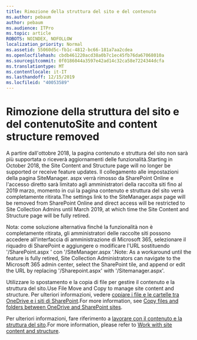 ```yaml
---
title: Rimozione della struttura del sito e del contenuto
ms.author: pebaum
author: pebaum
ms.audience: ITPro
ms.topic: article
ROBOTS: NOINDEX, NOFOLLOW
localization_priority: Normal
ms.assetid: 55060d5c-fb1c-4812-bc66-181a7aa2cdea
ms.openlocfilehash: cbdb461220acd38a0b7c1ec45fb76da67068010a
ms.sourcegitcommit: 0f0186044a3597e42ad14c32ca58e7224344dcfa
ms.translationtype: MT
ms.contentlocale: it-IT
ms.lasthandoff: 12/15/2019
ms.locfileid: "40053589"
---
```

# <a name="site-and-content-structure-removed"></a><span data-ttu-id="32d45-102">Rimozione della struttura del sito e del contenuto</span><span class="sxs-lookup"><span data-stu-id="32d45-102">Site and content structure removed</span></span>

<span data-ttu-id="32d45-103">A partire dall'ottobre 2018, la pagina contenuto e struttura del sito non sarà più supportata o riceverà aggiornamenti delle funzionalità.</span><span class="sxs-lookup"><span data-stu-id="32d45-103">Starting in October 2018, the Site Content and Structure page will no longer be supported or receive feature updates.</span></span> <span data-ttu-id="32d45-104">Il collegamento alle impostazioni della pagina SiteManager. aspx verrà rimosso da SharePoint Online e l'accesso diretto sarà limitato agli amministratori della raccolta siti fino al 2019 marzo, momento in cui la pagina contenuto e struttura del sito verrà completamente ritirata.</span><span class="sxs-lookup"><span data-stu-id="32d45-104">The settings link to the SiteManager.aspx page will be removed from SharePoint Online and direct access will be restricted to Site Collection Admins until March 2019, at which time the Site Content and Structure page will be fully retired.</span></span> 

<span data-ttu-id="32d45-105">Nota: come soluzione alternativa finché la funzionalità non è completamente ritirata, gli amministratori delle raccolte siti possono accedere all'interfaccia di amministrazione di Microsoft 365, selezionare il riquadro di SharePoint e aggiungere o modificare l'URL sostituendo '/SharePoint.aspx ' con '/SiteManager.aspx '.</span><span class="sxs-lookup"><span data-stu-id="32d45-105">Note: As a workaround until the feature is fully retired, Site Collection Administrators can navigate to the Microsoft 365 admin center, select the SharePoint tile, and append or edit the URL by replacing '/Sharepoint.aspx' with '/Sitemanager.aspx'.</span></span> 


<span data-ttu-id="32d45-106">Utilizzare lo spostamento e la copia di file per gestire il contenuto e la struttura del sito.</span><span class="sxs-lookup"><span data-stu-id="32d45-106">Use File Move and Copy to manage site content and structure.</span></span> <span data-ttu-id="32d45-107">Per ulteriori informazioni, vedere [copiare i file e le cartelle tra OneDrive e i siti di SharePoint](https://support.office.com/article/copy-files-and-folders-between-onedrive-and-sharepoint-sites-67a6323e-7fd4-4254-99a8-35613492a82f).</span><span class="sxs-lookup"><span data-stu-id="32d45-107">For more information, see [Copy files and folders between OneDrive and SharePoint sites](https://support.office.com/article/copy-files-and-folders-between-onedrive-and-sharepoint-sites-67a6323e-7fd4-4254-99a8-35613492a82f).</span></span> 

<span data-ttu-id="32d45-108">Per ulteriori informazioni, fare riferimento a [lavorare con il contenuto e la struttura del sito](https://support.office.com/article/Work-with-site-content-and-structure-30fcaad9-02b1-4347-8b03-e1ccc5a4c19f).</span><span class="sxs-lookup"><span data-stu-id="32d45-108">For more information, please refer to [Work with site content and structure](https://support.office.com/article/Work-with-site-content-and-structure-30fcaad9-02b1-4347-8b03-e1ccc5a4c19f).</span></span>
